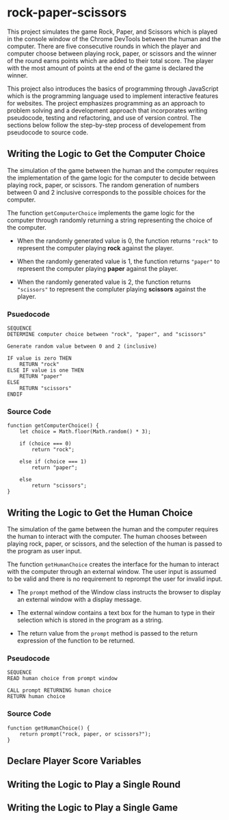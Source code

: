 # rock-paper-scissors

This project simulates the game Rock, Paper, and Scissors which is played in the console window of the Chrome DevTools between the human and the computer. There are five consecutive rounds in which the player and computer choose between playing rock, paper, or scissors and the winner of the round earns points which are added to their total score. The player with the most amount of points at the end of the game is declared the winner.

This project also introduces the basics of programming through JavaScript which is the programming language used to implement interactive features for websites. The project emphasizes programming as an approach to problem solving and a development approach that incorporates writing pseudocode, testing and refactoring, and use of version control. The sections below follow the step-by-step process of developement from pseudocode to source code.

## Writing the Logic to Get the Computer Choice

The simulation of the game between the human and the computer requires the implementation of the game logic for the computer to decide between playing rock, paper, or scissors. The random generation of numbers between 0 and 2 inclusive corresponds to the possible choices for the computer.

The function ```getComputerChoice``` implements the game logic for the computer through randomly returning a string representing the choice of the computer.

- When the randomly generated value is 0, the function returns ```"rock"``` to represent the computer playing **rock** against the player.

- When the randomly generated value is 1, the function returns ```"paper"``` to represent the computer playing **paper** against the player.

- When the randomly generated value is 2, the function returns ```"scissors"``` to represent the compluter playing **scissors** against the player.

### Psuedocode
```
SEQUENCE 
DETERMINE computer choice between "rock", "paper", and "scissors"

Generate random value between 0 and 2 (inclusive)

IF value is zero THEN
    RETURN "rock"
ELSE IF value is one THEN
    RETURN "paper"
ELSE
    RETURN "scissors"
ENDIF
```

### Source Code
```
function getComputerChoice() {
    let choice = Math.floor(Math.random() * 3);

    if (choice === 0)
        return "rock";

    else if (choice === 1)
        return "paper";

    else 
        return "scissors";
}
```

## Writing the Logic to Get the Human Choice

The simulation of the game between the human and the computer requires the human to interact with the computer. The human chooses between playing rock, paper, or scissors, and the selection of the human is passed to the program as user input. 

The function ```getHumanChoice``` creates the interface for the human to interact with the computer through an external window. The user input is assumed to be valid and there is no requirement to reprompt the user for invalid input.

- The ```prompt``` method of the Window class instructs the browser to display an external window with a display message.

- The external window contains a text box for the human to type in their selection which is stored in the program as a string.

- The return value from the ```prompt``` method is passed to the return expression of the function to be returned.

### Pseudocode

```
SEQUENCE
READ human choice from prompt window

CALL prompt RETURNING human choice
RETURN human choice
```

### Source Code
```
function getHumanChoice() {
    return prompt("rock, paper, or scissors?");
}
```
## Declare Player Score Variables

## Writing the Logic to Play a Single Round

## Writing the Logic to Play a Single Game